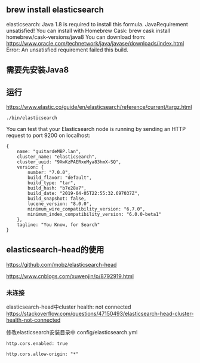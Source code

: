 ## brew install elasticsearch

elasticsearch: Java 1.8 is required to install this formula.
JavaRequirement unsatisfied!
You can install with Homebrew Cask:
  brew cask install homebrew/cask-versions/java8
You can download from:
  https://www.oracle.com/technetwork/java/javase/downloads/index.html
Error: An unsatisfied requirement failed this build.

## 需要先安装Java8

## 运行
https://www.elastic.co/guide/en/elasticsearch/reference/current/targz.html

```
./bin/elasticsearch
```

You can test that your Elasticsearch node is running by sending an HTTP request to port 9200 on localhost:
```
{
	name: "guitardeMBP.lan",
	cluster_name: "elasticsearch",
	cluster_uuid: "9XwKzPAERxeMya83hmX-SQ",
	version: {
		number: "7.0.0",
		build_flavor: "default",
		build_type: "tar",
		build_hash: "b7e28a7",
		build_date: "2019-04-05T22:55:32.697037Z",
		build_snapshot: false,
		lucene_version: "8.0.0",
		minimum_wire_compatibility_version: "6.7.0",
		minimum_index_compatibility_version: "6.0.0-beta1"
	},
	tagline: "You Know, for Search"
}
```

## elasticsearch-head的使用
https://github.com/mobz/elasticsearch-head

https://www.cnblogs.com/xuwenjin/p/8792919.html

### 未连接
elasticsearch-head中cluster health: not connected
https://stackoverflow.com/questions/47150493/elasticsearch-head-cluster-health-not-connected

修改elasticsearch安装目录中 config/elasticsearch.yml
```
http.cors.enabled: true

http.cors.allow-origin: "*"
```










